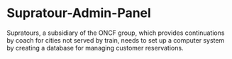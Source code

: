 # Supratour-Admin-Panel
Supratours, a subsidiary of the ONCF group, which provides continuations by coach for cities not served by train, needs to set up a computer system by creating a database for managing customer reservations.

